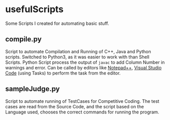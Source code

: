 # usefulScripts
Some Scripts I created for automating basic stuff.

## compile.py
Script to automate Compilation and Running of C++, Java and Python scripts.
Switched to Python3, as it was easier to work with than Shell Scripts.
Python Script process the output of `javac` to add Column Number in warnings and error.
Can be called by editors like [Notepad++](https://notepad-plus-plus.org/news/notepad-7.3-released.html), [Visual Studio Code](https://code.visualstudio.com/) (using Tasks) to perform the task from the editor.


## sampleJudge.py
Script to automate running of TestCases for Competitive Coding. The test cases are read from the Source Code, and the script based on the Language used, chooses the correct commands for running the program.